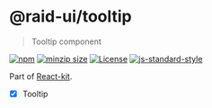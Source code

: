 
# @raid-ui/tooltip

> Tooltip component


[![npm](https://img.shields.io/npm/v/@raid-ui/tooltip?style=flat-square)](https://www.npmjs.com/package/@raid-ui/tooltip)
[![minzip size](https://img.shields.io/bundlephobia/minzip/@raid-ui/tooltip?style=flat-square)](https://bundlephobia.com/result?p=@raid-ui/tooltip)
[![License](https://img.shields.io/github/license/mattstyles/react-kit.svg?style=flat-square)](https://github.com/mattstyles/react-kit/blob/master/license.md)
[![js-standard-style](https://img.shields.io/badge/code%20style-standard-brightgreen.svg?style=flat-square)](http://standardjs.com/)

Part of [React-kit](https://github.com/mattstyles/react-kit).

* [x] Tooltip
